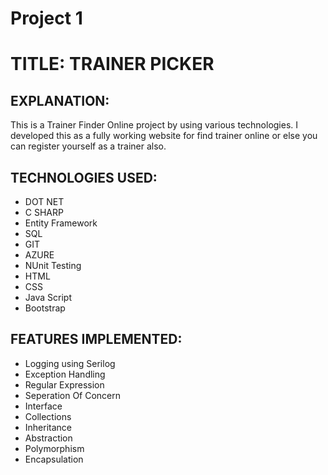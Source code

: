 # Project 1
# TITLE: TRAINER PICKER

## EXPLANATION:

This is a Trainer Finder Online project by using various technologies. I developed this as a fully working website for find trainer online or else you can register yourself as a trainer also. 

## TECHNOLOGIES USED:
- DOT NET
- C SHARP
- Entity Framework
- SQL
- GIT
- AZURE
- NUnit Testing
- HTML
- CSS
- Java Script
- Bootstrap

## FEATURES IMPLEMENTED:
- Logging using Serilog
- Exception Handling
- Regular Expression
- Seperation Of Concern
- Interface
- Collections
- Inheritance
- Abstraction
- Polymorphism
- Encapsulation


 